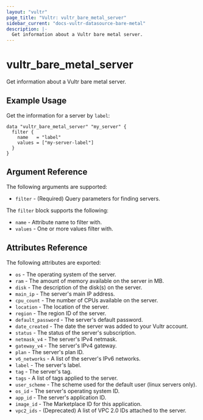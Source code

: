 ```yaml
---
layout: "vultr"
page_title: "Vultr: vultr_bare_metal_server"
sidebar_current: "docs-vultr-datasource-bare-metal"
description: |-
  Get information about a Vultr bare metal server.
---
```


# vultr_bare_metal_server

Get information about a Vultr bare metal server.

## Example Usage

Get the information for a server by `label`:

```hcl
data "vultr_bare_metal_server" "my_server" {
  filter {
    name   = "label"
    values = ["my-server-label"]
  }
}
```

## Argument Reference

The following arguments are supported:

* `filter` - (Required) Query parameters for finding servers.

The `filter` block supports the following:

* `name` - Attribute name to filter with.
* `values` - One or more values filter with.

## Attributes Reference

The following attributes are exported:

* `os` - The operating system of the server.
* `ram` - The amount of memory available on the server in MB.
* `disk` - The description of the disk(s) on the server.
* `main_ip` - The server's main IP address.
* `cpu_count` - The number of CPUs available on the server.
* `location` - The location of the server.
* `region` - The region ID of the server.
* `default_password` - The server's default password.
* `date_created` - The date the server was added to your Vultr account.
* `status` - The status of the server's subscription.
* `netmask_v4` - The server's IPv4 netmask.
* `gateway_v4` - The server's IPv4 gateway.
* `plan` - The server's plan ID.
* `v6_networks` - A list of the server's IPv6 networks.
* `label` - The server's label.
* `tag` - The server's tag.
* `tags` - A list of tags applied to the server.
* `user_scheme` - The scheme used for the default user (linux servers only). 
* `os_id` - The server's operating system ID.
* `app_id` - The server's application ID.
* `image_id` - The Marketplace ID for this application.
* `vpc2_ids` - (Deprecated) A list of VPC 2.0 IDs attached to the server.
